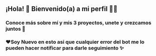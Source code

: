 ## ¡Hola! 💛 Bienvenido(a) a mi perfil 🌹🦋

###  Conoce más sobre mí y mis 3 proyectos, unete y crezcamos juntos 🌹

### ❤️Soy Nuevo en esto asi que cualquier error del bot me lo pueden hacer notificar para darle seguimiento ✨
<!--
**Aqua200/aqua200** is a ✨ _special_ ✨ repository because its `README.md` (this file) appears on your GitHub profile.

Here are some ideas to get you started:

- 🔭 I’m currently working on ...
- 🌱 I’m currently learning ...
- 👯 I’m looking to collaborate on ...
- 🤔 I’m looking for help with ...
- 💬 Ask me about ...
- 📫 How to reach me: ...
- 😄 Pronouns: ...
- ⚡ Fun fact: ...
-->
